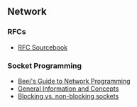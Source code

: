## Network

### RFCs
- [RFC Sourcebook](http://www.networksorcery.com/enp/welcome_1101.htm)

### Socket Programming
- [Beej's Guide to Network Programming](http://beej.us/guide/bgnet/output/html/singlepage/bgnet.html)
- [General Information and Concepts](http://web.deu.edu.tr/doc/soket/)
- [Blocking vs. non-blocking sockets](http://www.scottklement.com/rpg/socktut/nonblocking.html)
